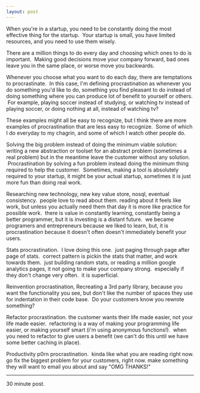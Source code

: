 ```yaml
---
layout: post
---
```

When you're in a startup, you need to be constantly doing the most effective thing for the startup. &nbsp;Your startup is small, you have limited resources, and you need to use them wisely.

There are a million things to do every day and choosing which ones to do is important. &nbsp;Making good decisions move your company forward, bad ones leave you in the same place, or worse move you backwards.

Whenever you choose what you want to do each day, there are temptations to procrastinate. &nbsp;In this case, I'm defining procrastination as whenever you do something you'd like to do, something you find pleasant to do instead of doing something where you can produce lot of benefit to yourself or others. &nbsp;For example, playing soccer instead of studying, or watching tv instead of playing soccer, or doing nothing at all, instead of watching tv?

These examples might all be easy to recognize, but I think there are more examples of procrastination that are less easy to recognize. &nbsp;Some of which I do everyday to my chagrin, and some of which I watch other people do.

Solving the big problem instead of doing the minimum viable solution: writing a new abstraction or toolset for an abstract problem (sometimes a real problem) but in the meantime leave the customer without any solution. &nbsp;Procrastination by solving a fun problem instead doing the minimum thing required to help the customer. &nbsp;Sometimes, making a tool is absolutely required to your startup, it might be your actual startup, sometimes it is just more fun than doing real work.

Researching new technology, new key value store, nosql, eventual consistency. &nbsp;people love to read about them. reading about it feels like work, but unless you actually need them that day it is more like practice for possible work. &nbsp;there is value in constantly learning, constantly being a better programmer, but it is investing is a distant future. &nbsp;we became programers and entrepreneurs because we liked to learn, but, it is procrastination because it doesn't often doesn't immediately benefit your users.

Stats procrastination. &nbsp;I love doing this one. &nbsp;just paging through page after page of stats. &nbsp;correct pattern is pickin the stats that matter, and work towards them. &nbsp;just building random stats, or reading a million google analytics pages, it not going to make your company strong. &nbsp;especially if they don't change very often. &nbsp;it is superficial.&nbsp;

Reinvention procrastination, Recreating a 3rd party library, because&nbsp;you want the functionality you see, but don't like the number of&nbsp;spaces they use for indentation in their code base. &nbsp;Do your customers know you rewrote something?

Refactor procrastination. the customer wants their life made easier, not your life made easier. &nbsp;refactoring is a way of making your programming life easier, or making yourself smart (i'm using anonymous functions!). &nbsp;when you need to refactor to give users a benefit (we can't do this until we have some better caching in place). &nbsp;

Productivity p0rn procrastination. &nbsp;kinda like what you are reading right now. go fix the biggest problem for your customers, right now. make something they will want to email you about and say "OMG THANKS!"

----

30 minute post.&nbsp;
